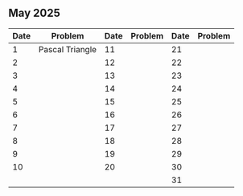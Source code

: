 ## May 2025

| Date | Problem         | Date | Problem | Date | Problem |
| ---- | --------------- | ---- | ------- | ---- | ------- |
| 1    | Pascal Triangle | 11   |         | 21   |         |
| 2    |                 | 12   |         | 22   |         |
| 3    |                 | 13   |         | 23   |         |
| 4    |                 | 14   |         | 24   |         |
| 5    |                 | 15   |         | 25   |         |
| 6    |                 | 16   |         | 26   |         |
| 7    |                 | 17   |         | 27   |         |
| 8    |                 | 18   |         | 28   |         |
| 9    |                 | 19   |         | 29   |         |
| 10   |                 | 20   |         | 30   |         |
|      |                 |      |         | 31   |         |
